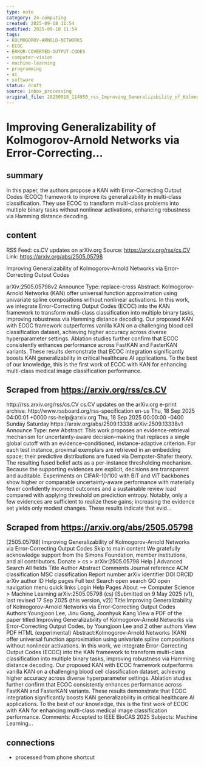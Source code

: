 ```yaml
---
type: note
category: 24-computing
created: 2025-09-18 11:54
modified: 2025-09-18 11:54
tags:
- KOLMOGOROV-ARNOLD-NETWORKS
- ECOC
- ERROR-COVERTED-OUTPUT-CODES
- computer-vision
- machine-learning
- programming
- ai
- software
status: draft
source: inbox_processing
original_file: 20250918_114950_rss_Improving_Generalizability_of_Kolmogorov-Arnold_Ne.txt
---
```



# Improving Generalizability of Kolmogorov-Arnold Networks via Error-Correcting...

## summary
In this paper, the authors propose a KAN with Error-Correcting Output Codes (ECOC) framework to improve its generalizability in multi-class classification. They use ECOC to transform multi-class problems into multiple binary tasks without nonlinear activations, enhancing robustness via Hamming distance decoding.

## content
RSS Feed: cs.CV updates on arXiv.org
Source: https://arxiv.org/rss/cs.CV
Link: https://arxiv.org/abs/2505.05798

Improving Generalizability of Kolmogorov-Arnold Networks via Error-Correcting Output Codes

arXiv:2505.05798v2 Announce Type: replace-cross Abstract: Kolmogorov-Arnold Networks (KAN) offer universal function approximation using univariate spline compositions without nonlinear activations. In this work, we integrate Error-Correcting Output Codes (ECOC) into the KAN framework to transform multi-class classification into multiple binary tasks, improving robustness via Hamming distance decoding. Our proposed KAN with ECOC framework outperforms vanilla KAN on a challenging blood cell classification dataset, achieving higher accuracy across diverse hyperparameter settings. Ablation studies further confirm that ECOC consistently enhances performance across FastKAN and FasterKAN variants. These results demonstrate that ECOC integration significantly boosts KAN generalizability in critical healthcare AI applications. To the best of our knowledge, this is the first work of ECOC with KAN for enhancing multi-class medical image classification performance.

## Scraped from https://arxiv.org/rss/cs.CV
<?xml version='1.0' encoding='UTF-8'?>
<rss xmlns:arxiv="http://arxiv.org/schemas/atom" xmlns:dc="http://purl.org/dc/elements/1.1/" xmlns:atom="http://www.w3.org/2005/Atom" xmlns:content="http://purl.org/rss/1.0/modules/content/" version="2.0">
  <channel>
    <title>cs.CV updates on arXiv.org</title>
    <link>http://rss.arxiv.org/rss/cs.CV</link>
    <description>cs.CV updates on the arXiv.org e-print archive.</description>
    <atom:link href="http://rss.arxiv.org/rss/cs.CV" rel="self" type="application/rss+xml"/>
    <docs>http://www.rssboard.org/rss-specification</docs>
    <language>en-us</language>
    <lastBuildDate>Thu, 18 Sep 2025 04:00:01 +0000</lastBuildDate>
    <managingEditor>rss-help@arxiv.org</managingEditor>
    <pubDate>Thu, 18 Sep 2025 00:00:00 -0400</pubDate>
    <skipDays>
      <day>Sunday</day>
      <day>Saturday</day>
    </skipDays>
    <item>
      <title>Proximity-Based Evidence Retrieval for Uncertainty-Aware Neural Networks</title>
      <link>https://arxiv.org/abs/2509.13338</link>
      <description>arXiv:2509.13338v1 Announce Type: new 
Abstract: This work proposes an evidence-retrieval mechanism for uncertainty-aware decision-making that replaces a single global cutoff with an evidence-conditioned, instance-adaptive criterion. For each test instance, proximal exemplars are retrieved in an embedding space; their predictive distributions are fused via Dempster-Shafer theory. The resulting fused belief acts as a per-instance thresholding mechanism. Because the supporting evidences are explicit, decisions are transparent and auditable. Experiments on CIFAR-10/100 with BiT and ViT backbones show higher or comparable uncertainty-aware performance with materially fewer confidently incorrect outcomes and a sustainable review load compared with applying threshold on prediction entropy. Notably, only a few evidences are sufficient to realize these gains; increasing the evidence set yields only modest changes. These results indicate that evid...


## Scraped from https://arxiv.org/abs/2505.05798
[2505.05798] Improving Generalizability of Kolmogorov-Arnold Networks via Error-Correcting Output Codes Skip to main content We gratefully acknowledge support from the Simons Foundation, member institutions, and all contributors. Donate &gt; cs &gt; arXiv:2505.05798 Help | Advanced Search All fields Title Author Abstract Comments Journal reference ACM classification MSC classification Report number arXiv identifier DOI ORCID arXiv author ID Help pages Full text Search open search GO open navigation menu quick links Login Help Pages About --> Computer Science > Machine Learning arXiv:2505.05798 (cs) [Submitted on 9 May 2025 (v1), last revised 17 Sep 2025 (this version, v2)] Title:Improving Generalizability of Kolmogorov-Arnold Networks via Error-Correcting Output Codes Authors:Youngjoon Lee, Jinu Gong, Joonhyuk Kang View a PDF of the paper titled Improving Generalizability of Kolmogorov-Arnold Networks via Error-Correcting Output Codes, by Youngjoon Lee and 2 other authors View PDF HTML (experimental) Abstract:Kolmogorov-Arnold Networks (KAN) offer universal function approximation using univariate spline compositions without nonlinear activations. In this work, we integrate Error-Correcting Output Codes (ECOC) into the KAN framework to transform multi-class classification into multiple binary tasks, improving robustness via Hamming distance decoding. Our proposed KAN with ECOC framework outperforms vanilla KAN on a challenging blood cell classification dataset, achieving higher accuracy across diverse hyperparameter settings. Ablation studies further confirm that ECOC consistently enhances performance across FastKAN and FasterKAN variants. These results demonstrate that ECOC integration significantly boosts KAN generalizability in critical healthcare AI applications. To the best of our knowledge, this is the first work of ECOC with KAN for enhancing multi-class medical image classification performance. Comments: Accepted to IEEE BioCAS 2025 Subjects: Machine Learning...


## connections
- processed from phone shortcut

